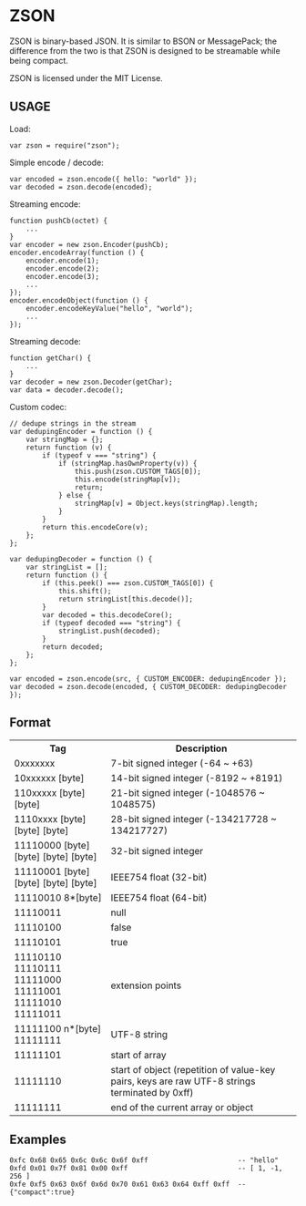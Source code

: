 ZSON
=======================================

ZSON is binary-based JSON. It is similar to BSON or MessagePack; the difference from the two is that ZSON is designed to be streamable while being compact.

ZSON is licensed under the MIT License.

USAGE
-----

Load:

```
var zson = require("zson");
```

Simple encode / decode:

```
var encoded = zson.encode({ hello: "world" });
var decoded = zson.decode(encoded);
```

Streaming encode:

```
function pushCb(octet) {
    ...
}
var encoder = new zson.Encoder(pushCb);
encoder.encodeArray(function () {
    encoder.encode(1);
    encoder.encode(2);
    encoder.encode(3);
    ...
});
encoder.encodeObject(function () {
    encoder.encodeKeyValue("hello", "world");
    ...
});
```

Streaming decode:

```
function getChar() {
    ...
}
var decoder = new zson.Decoder(getChar);
var data = decoder.decode();
```

Custom codec:

```
// dedupe strings in the stream
var dedupingEncoder = function () {
    var stringMap = {};
    return function (v) {
        if (typeof v === "string") {
            if (stringMap.hasOwnProperty(v)) {
                this.push(zson.CUSTOM_TAGS[0]);
                this.encode(stringMap[v]);
                return;
            } else {
                stringMap[v] = Object.keys(stringMap).length;
            }
        }
        return this.encodeCore(v);
    };
};

var dedupingDecoder = function () {
    var stringList = [];
    return function () {
        if (this.peek() === zson.CUSTOM_TAGS[0]) {
            this.shift();
            return stringList[this.decode()];
        }
        var decoded = this.decodeCore();
        if (typeof decoded === "string") {
            stringList.push(decoded);
        }
        return decoded;
    };
};

var encoded = zson.encode(src, { CUSTOM_ENCODER: dedupingEncoder });
var decoded = zson.decode(encoded, { CUSTOM_DECODER: dedupingDecoder });
```

Format
------

<table>
<tr>
<th>Tag</th>
<th>Description</th>
</tr>
<tr><td>0xxxxxxx</td><td>7-bit signed integer (-64 ~ +63)</td></tr>
<tr><td>10xxxxxx [byte]</td><td>14-bit signed integer (-8192 ~ +8191)</td></tr>
<tr><td>110xxxxx [byte] [byte]</td><td>21-bit signed integer (-1048576 ~ 1048575)</td></tr>
<tr><td>1110xxxx [byte] [byte] [byte]</td><td>28-bit signed integer (-134217728 ~ 134217727)</td></tr>
<tr><td>11110000 [byte] [byte] [byte] [byte]</td><td>32-bit signed integer</td></tr>
<tr><td>11110001 [byte] [byte] [byte] [byte]</td><td>IEEE754 float (32-bit)</td></tr>
<tr><td>11110010 8*[byte]</td><td>IEEE754 float (64-bit)</td></tr>
<tr><td>11110011</td><td>null</td></tr>
<tr><td>11110100</td><td>false</td></tr>
<tr><td>11110101</td><td>true</td></tr>
<tr><td>11110110<br />11110111<br />11111000<br />11111001<br />11111010<br />11111011</td><td>extension points</td></tr>
<tr><td>11111100 n*[byte] 11111111</td><td>UTF-8 string</td></tr>
<tr><td>11111101</td><td>start of array</td></tr>
<tr><td>11111110</td><td>start of object (repetition of value-key pairs, keys are raw UTF-8 strings terminated by 0xff)</td></tr>
<tr><td>11111111</td><td>end of the current array or object</td></tr>
</table>

Examples
--------

```
0xfc 0x68 0x65 0x6c 0x6c 0x6f 0xff                      -- "hello"
0xfd 0x01 0x7f 0x81 0x00 0xff                           -- [ 1, -1, 256 ]
0xfe 0xf5 0x63 0x6f 0x6d 0x70 0x61 0x63 0x64 0xff 0xff  -- {"compact":true}
```

